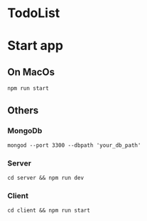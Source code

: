 # TodoList

# Start app

## On MacOs
`npm run start`

## Others
### MongoDb
`mongod --port 3300 --dbpath 'your_db_path'`
### Server
`cd server && npm run dev`
### Client
`cd client && npm run start`
